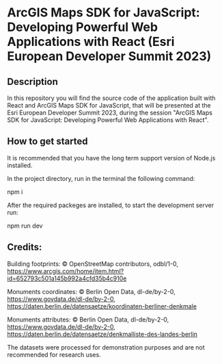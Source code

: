 # ArcGIS Maps SDK for JavaScript: Developing Powerful Web Applications with React (Esri European Developer Summit 2023)

## Description

In this repository you will find the source code of the application built with React and ArcGIS Maps SDK for JavaScript, that will be presented at the Esri European Developer Summit 2023, during the session "ArcGIS Maps SDK for JavaScript: Developing Powerful Web Applications with React".

## How to get started

It is recommended that you have the long term support version of Node.js installed.

In the project directory, run in the terminal the following command:

npm i

After the required packeges are installed, to start the development server run:

npm run dev

## Credits:

Building footprints: © OpenStreetMap contributors, odbl/1-0, https://www.arcgis.com/home/item.html?id=652793c501a145b992a4cfd35b4c910e

Monuments coordinates: © Berlin Open Data, dl-de/by-2-0, https://www.govdata.de/dl-de/by-2-0, https://daten.berlin.de/datensaetze/koordinaten-berliner-denkmale

Monuments attributes: © Berlin Open Data, dl-de/by-2-0, https://www.govdata.de/dl-de/by-2-0, https://daten.berlin.de/datensaetze/denkmalliste-des-landes-berlin

The datasets were processed for demonstration purposes and are not recommended for research uses.
